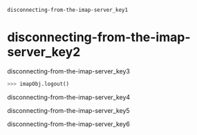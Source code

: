 ```ngMeta
disconnecting-from-the-imap-server_key1
```
# disconnecting-from-the-imap-server_key2
disconnecting-from-the-imap-server_key3

```python
>>> imapObj.logout()
```
disconnecting-from-the-imap-server_key4


disconnecting-from-the-imap-server_key5

disconnecting-from-the-imap-server_key6

